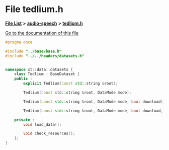 

# File tedlium.h

[**File List**](files.md) **>** [**audio-speech**](dir_3f959236e5b642d039994a38a6e55324.md) **>** [**tedlium.h**](tedlium_8h.md)

[Go to the documentation of this file](tedlium_8h.md)


```C++
#pragma once

#include "../base/base.h"
#include "../../headers/datasets.h"


namespace xt::data::datasets {
    class Tedlium : BaseDataset {
    public :
        explicit Tedlium(const std::string &root);

        Tedlium(const std::string &root, DataMode mode);

        Tedlium(const std::string &root, DataMode mode, bool download);

        Tedlium(const std::string &root, DataMode mode, bool download, TransformType transforms);

    private :
        void load_data();

        void check_resources();
    };
}
```


